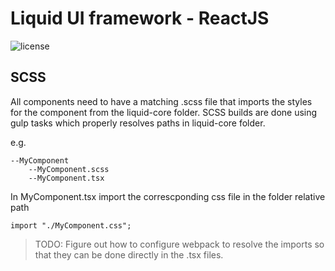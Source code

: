 # Liquid UI framework - ReactJS

![license](https://img.shields.io/github/license/n8design/liquid)

## SCSS

All components need to have a matching .scss file that imports the styles for the component from the liquid-core folder. SCSS builds are done using gulp tasks which properly resolves paths in liquid-core folder.

e.g.
```
--MyComponent
    --MyComponent.scss
    --MyComponent.tsx
```

In MyComponent.tsx import the correscponding css file in the folder relative path

`import "./MyComponent.css";`

>TODO: Figure out how to configure webpack to resolve the imports so that they can be done directly in the .tsx files.
